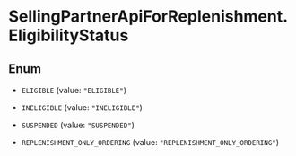# SellingPartnerApiForReplenishment.EligibilityStatus

## Enum


* `ELIGIBLE` (value: `"ELIGIBLE"`)

* `INELIGIBLE` (value: `"INELIGIBLE"`)

* `SUSPENDED` (value: `"SUSPENDED"`)

* `REPLENISHMENT_ONLY_ORDERING` (value: `"REPLENISHMENT_ONLY_ORDERING"`)


